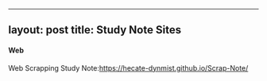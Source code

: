 
---
layout: post
title: Study Note Sites
---

#### Web

Web Scrapping Study Note:<https://hecate-dynmist.github.io/Scrap-Note/>



